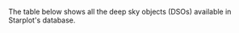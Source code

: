 <script src="https://unpkg.com/gridjs/dist/gridjs.umd.js"></script>
<link href="https://unpkg.com/gridjs/dist/theme/mermaid.min.css" rel="stylesheet" />

The table below shows all the deep sky objects (DSOs) available in Starplot's database.

<div id="grid"></div>

<script>

    new gridjs.Grid({
        search: true,
        sort: true,
        pagination: {
            limit: 50
        },
        columns: [
            { 
                name: 'Name',
                formatter: (cell) => gridjs.html(`<b>${cell}</b>`),
            },
            'Type', 
            'RA',
            'DEC',
            'Magnitude',
            // 'Size (deg2)',
            'Geometry',
        ],
        server: {
            url: '../ongc.json',
            then: data => data.map(dso => [
                dso.Name,
                dso.Type,
                dso.RA,
                dso.DEC,
                dso.Magnitude,
                // dso.Size,
                dso.Geometry,
            ])
        } ,
        language: {
            'search': {
                'placeholder': '🔍 Search...'
            }
        },

    }).render(document.getElementById("grid"));

</script>

